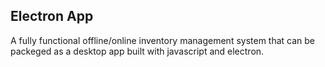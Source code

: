 ## Electron App

A fully functional offline/online inventory management system that can be packeged as a desktop app built with javascript and electron.
